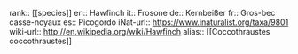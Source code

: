 

rank:: [[species]]
en:: Hawfinch
it:: Frosone
de:: Kernbeißer
fr:: Gros-bec casse-noyaux
es:: Picogordo
iNat-url:: https://www.inaturalist.org/taxa/9801
wiki-url:: http://en.wikipedia.org/wiki/Hawfinch
alias:: [[Coccothraustes coccothraustes]]